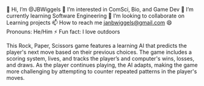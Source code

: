 👋 Hi, I’m @JBWiggels
👀 I’m interested in ComSci, Bio, and Game Dev
🌱 I’m currently learning Software Engineering
💞️ I’m looking to collaborate on Learning projects
📫 How to reach me janbwiggels@gmail.com
😄 Pronouns: He/Him
⚡ Fun fact: I love outdoors

This Rock, Paper, Scissors game features a learning
AI that predicts the player's next move based on their
previous choices. 
The game includes a scoring system, lives, and tracks the
player’s and computer's wins, losses, and draws. As the player continues
playing, the AI adapts, making the game more challenging by attempting
to counter repeated patterns in the player's moves.
